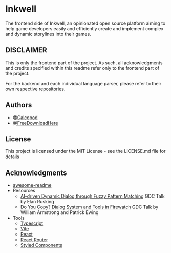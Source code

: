 # Inkwell

The frontend side of Inkwell, an opinionated open source platform aiming to help
game developers easily and efficiently create and implement complex and dynamic
storylines into their games.

## DISCLAIMER

This is only the frontend part of the project. As such, all acknowledgments and
credits specified within this readme refer only to the frontend part of the
project.

For the backend and each individual language parser, please refer to their own
respective repositories.

## Authors

-   [@Calcopod](https://github.com/CalcoDev)
-   [@FreeDownloadHere](https://github.com/freedownloadhere)

## License

This project is licensed under the MIT License - see the LICENSE.md file for
details

## Acknowledgments

-   [awesome-readme](https://github.com/matiassingers/awesome-readme)
-   Resources
    -   [AI-driven Dynamic Dialog through Fuzzy Pattern Matching](https://www.youtube.com/watch?v=tAbBID3N64A)
        GDC Talk by Elan Rusking
    -   [Do You Copy? Dialog System and Tools in Firewatch](https://www.youtube.com/watch?v=wj-2vbiyHnI)
        GDC Talk by William Armstrong and Patrick Ewing
-   Tools
    -   [Typescript](https://www.typescriptlang.org/)
    -   [Vite](https://vitejs.dev/)
    -   [React](https://react.dev/)
    -   [React Router](https://reactrouter.com/en/main)
    -   [Styled Components](https://styled-components.com/)
